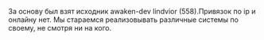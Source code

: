 За основу был взят исходник awaken-dev lindvior (558).Привязок по ip и онлайну нет.
Мы стараемся реализовывать различные системы по своему, не смотря ни на кого.


